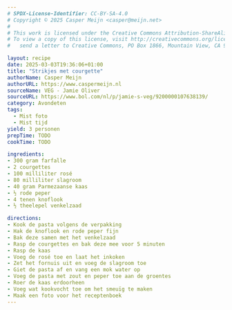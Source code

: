 ```yaml
---
# SPDX-License-Identifier: CC-BY-SA-4.0
# Copyright © 2025 Casper Meijn <casper@meijn.net>
# 
# This work is licensed under the Creative Commons Attribution-ShareAlike 4.0 International License. 
# To view a copy of this license, visit http://creativecommons.org/licenses/by-sa/4.0/ or 
#   send a letter to Creative Commons, PO Box 1866, Mountain View, CA 94042, USA.

layout: recipe
date: 2025-03-03T19:36:06+01:00
title: "Strikjes met courgette"
authorName: Casper Meijn
authorURL: https://www.caspermeijn.nl
sourceName: VEG - Jamie Oliver
sourceURL: https://www.bol.com/nl/p/jamie-s-veg/9200000107638139/
category: Avondeten
tags:
  - Mist foto
  - Mist tijd
yield: 3 personen
prepTime: TODO
cookTime: TODO 

ingredients:
- 300 gram farfalle
- 2 courgettes
- 100 milliliter rosé
- 80 milliliter slagroom
- 40 gram Parmezaanse kaas
- ½ rode peper
- 4 tenen knoflook
- ½ theelepel venkelzaad

directions:
- Kook de pasta volgens de verpakking
- Hak de knoflook en rode peper fijn
- Bak deze samen met het venkelzaad
- Rasp de courgettes en bak deze mee voor 5 minuten
- Rasp de kaas
- Voeg de rosé toe en laat het inkoken
- Zet het fornuis uit en voeg de slagroom toe
- Giet de pasta af en vang een mok water op
- Voeg de pasta met zout en peper toe aan de groentes
- Roer de kaas erdoorheen
- Voeg wat kookvocht toe om het smeuïg te maken
- Maak een foto voor het receptenboek
---
```

